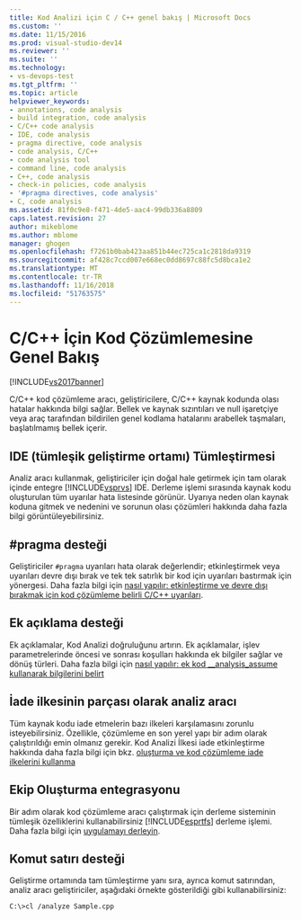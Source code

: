 ```yaml
---
title: Kod Analizi için C / C++ genel bakış | Microsoft Docs
ms.custom: ''
ms.date: 11/15/2016
ms.prod: visual-studio-dev14
ms.reviewer: ''
ms.suite: ''
ms.technology:
- vs-devops-test
ms.tgt_pltfrm: ''
ms.topic: article
helpviewer_keywords:
- annotations, code analysis
- build integration, code analysis
- C/C++ code analysis
- IDE, code analysis
- pragma directive, code analysis
- code analysis, C/C++
- code analysis tool
- command line, code analysis
- C++, code analysis
- check-in policies, code analysis
- '#pragma directives, code analysis'
- C, code analysis
ms.assetid: 81f0c9e8-f471-4de5-aac4-99db336a8809
caps.latest.revision: 27
author: mikeblome
ms.author: mblome
manager: ghogen
ms.openlocfilehash: f7261b0bab423aa851b44ec725ca1c2818da9319
ms.sourcegitcommit: af428c7ccd007e668ec0dd8697c88fc5d8bca1e2
ms.translationtype: MT
ms.contentlocale: tr-TR
ms.lasthandoff: 11/16/2018
ms.locfileid: "51763575"
---
```

# <a name="code-analysis-for-cc-overview"></a>C/C++ İçin Kod Çözümlemesine Genel Bakış
[!INCLUDE[vs2017banner](../includes/vs2017banner.md)]

C/C++ kod çözümleme aracı, geliştiricilere, C/C++ kaynak kodunda olası hatalar hakkında bilgi sağlar. Bellek ve kaynak sızıntıları ve null işaretçiye veya araç tarafından bildirilen genel kodlama hatalarını arabellek taşmaları, başlatılmamış bellek içerir.  
  
## <a name="ide-integrated-development-environment-integration"></a>IDE (tümleşik geliştirme ortamı) Tümleştirmesi  
 Analiz aracı kullanmak, geliştiriciler için doğal hale getirmek için tam olarak içinde entegre [!INCLUDE[vsprvs](../includes/vsprvs-md.md)] IDE. Derleme işlemi sırasında kaynak kodu oluşturulan tüm uyarılar hata listesinde görünür. Uyarıya neden olan kaynak koduna gitmek ve nedenini ve sorunun olası çözümleri hakkında daha fazla bilgi görüntüleyebilirsiniz.  
  
## <a name="pragma-support"></a>#pragma desteği  
 Geliştiriciler `#pragma` uyarıları hata olarak değerlendir; etkinleştirmek veya uyarıları devre dışı bırak ve tek tek satırlık bir kod için uyarıları bastırmak için yönergesi. Daha fazla bilgi için [nasıl yapılır: etkinleştirme ve devre dışı bırakmak için kod çözümleme belirli C/C++ uyarıları](http://msdn.microsoft.com/en-us/910b8518-71f1-4b2e-b012-70647795642a).  
  
## <a name="annotation-support"></a>Ek açıklama desteği  
 Ek açıklamalar, Kod Analizi doğruluğunu artırın. Ek açıklamalar, işlev parametrelerinde öncesi ve sonrası koşulları hakkında ek bilgiler sağlar ve dönüş türleri. Daha fazla bilgi için [nasıl yapılır: ek kod __analysis_assume kullanarak bilgilerini belirt](../code-quality/how-to-specify-additional-code-information-by-using-analysis-assume.md)  
  
## <a name="run-analysis-tool-as-part-of-check-in-policy"></a>İade ilkesinin parçası olarak analiz aracı  
 Tüm kaynak kodu iade etmelerin bazı ilkeleri karşılamasını zorunlu isteyebilirsiniz. Özellikle, çözümleme en son yerel yapı bir adım olarak çalıştırıldığı emin olmanız gerekir. Kod Analizi İlkesi iade etkinleştirme hakkında daha fazla bilgi için bkz. [oluşturma ve kod çözümleme iade ilkelerini kullanma](../code-quality/creating-and-using-code-analysis-check-in-policies.md)  
  
## <a name="team-build-integration"></a>Ekip Oluşturma entegrasyonu  
 Bir adım olarak kod çözümleme aracı çalıştırmak için derleme sisteminin tümleşik özelliklerini kullanabilirsiniz [!INCLUDE[esprtfs](../includes/esprtfs-md.md)] derleme işlemi. Daha fazla bilgi için [uygulamayı derleyin](http://msdn.microsoft.com/library/a971b0f9-7c28-479d-a37b-8fd7e27ef692).  
  
## <a name="command-line-support"></a>Komut satırı desteği  
 Geliştirme ortamında tam tümleştirme yanı sıra, ayrıca komut satırından, analiz aracı geliştiriciler, aşağıdaki örnekte gösterildiği gibi kullanabilirsiniz:  
  
 `C:\>cl /analyze Sample.cpp`



